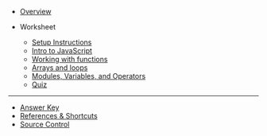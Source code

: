 - [Overview](/javascript/)

- Worksheet

  - [Setup Instructions](/javascript/setup/)
  - [Intro to JavaScript](/javascript/1-js-intro/)
  - [Working with functions](/javascript/2-function/)
  - [Arrays and loops](/javascript/3-array-loop/)
  - [Modules, Variables, and Operators](/javascript/4-modules-variables-operators/)
  - [Quiz](/javascript/quiz.md)
  <!-- - [Data Types and Methods](/javascript/5-data-types-methods/)
  - [Promises](/javascript/6-promises/) -->
  

---

- [Answer Key](/javascript/answer-key.md)
- [References & Shortcuts](/javascript/references/)
- [Source Control](https://kansascitywomenintechnology.github.io/cocktails-worksheets/#/source_control/)